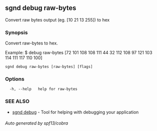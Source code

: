 ## sgnd debug raw-bytes

Convert raw bytes output (eg. [10 21 13 255]) to hex

### Synopsis

Convert raw-bytes to hex.

Example:
$ <appd> debug raw-bytes [72 101 108 108 111 44 32 112 108 97 121 103 114 111 117 110 100]
			

```
sgnd debug raw-bytes [raw-bytes] [flags]
```

### Options

```
  -h, --help   help for raw-bytes
```

### SEE ALSO

* [sgnd debug](sgnd_debug.md)	 - Tool for helping with debugging your application

###### Auto generated by spf13/cobra
